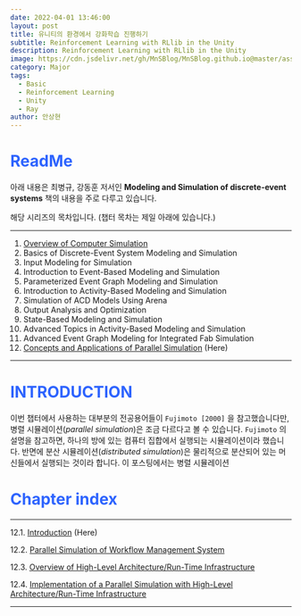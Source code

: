 ```yaml
---
date: 2022-04-01 13:46:00
layout: post
title: 유니티의 환경에서 강화학습 진행하기 
subtitle: Reinforcement Learning with RLlib in the Unity
description: Reinforcement Learning with RLlib in the Unity
image: https://cdn.jsdelivr.net/gh/MnSBlog/MnSBlog.github.io@master/assets/img/posts/Major/RL/RLLIB/0401/Title.PNG
category: Major
tags:
  - Basic
  - Reinforcement Learning
  - Unity
  - Ray
author: 안상현
---
```




# <span style="color:#2E64FE">ReadMe</span>

 아래 내용은 최병규, 강동훈 저서인 **Modeling and Simulation of discrete-event systems**  책의 내용을 주로 다루고 있습니다. 

 해당 시리즈의 목차입니다. (챕터 목차는 제일 아래에 있습니다.)

---

1. [Overview of Computer Simulation](https://mnsblog.github.io/MJ-SM-Chp1-1/) 
2. Basics of Discrete-Event System Modeling and Simulation
3. Input Modeling for Simulation
4. Introduction to Event-Based Modeling and Simulation
5. Parameterized Event Graph Modeling and Simulation
6. Introduction to Activity-Based Modeling and Simulation
7. Simulation of ACD Models Using Arena
8. Output Analysis and Optimization
9. State-Based Modeling and Simulation
10. Advanced Topics in Activity-Based Modeling and Simulation
11. Advanced Event Graph Modeling for Integrated Fab Simulation
12. [Concepts and Applications of Parallel Simulation](https://mnsblog.github.io/MJ-SM-Chp12-1/) (Here)

---

# <span style="color:#2E64FE">INTRODUCTION</span>

 이번 챕터에서 사용하는 대부분의 전공용어들이 `Fujimoto [2000]` 을 참고했습니다만, 병렬 시뮬레이션(*parallel simulation*)은 조금 다르다고 볼 수 있습니다. `Fujimoto` 의 설명을 참고하면, 하나의 방에 있는 컴퓨터 집합에서 실행되는 시뮬레이션이라 했습니다. 반면에 분산 시뮬레이션(*distributed simulation*)은 물리적으로 분산되어 있는  머신들에서 실행되는 것이라 합니다. 이 포스팅에서는 병렬 시뮬레이션

# <span style="color:#2E64FE">Chapter index</span>

---

12.1. [Introduction](https://mnsblog.github.io/MJ-SM-Chp12-1/) (Here)

12.2. [Parallel Simulation of Workflow Management System](https://mnsblog.github.io/MJ-SM-Chp12-2/)

12.3. [Overview of High-Level Architecture/Run-Time Infrastructure](https://mnsblog.github.io/MJ-SM-Chp12-3/)

12.4. [Implementation of a Parallel Simulation with High-Level Architecture/Run-Time Infrastructure](https://mnsblog.github.io/MJ-SM-Chp12-4/)

---

